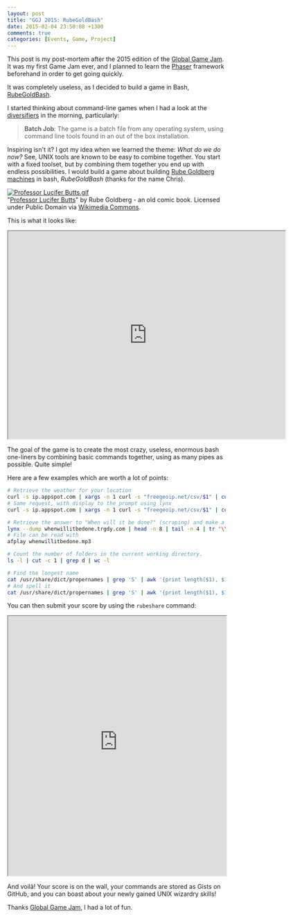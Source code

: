 ```yaml
---
layout: post
title: "GGJ 2015: RubeGoldBash"
date: 2015-02-04 23:50:08 +1300
comments: true
categories: [Events, Game, Project]
---
```


This post is my post-mortem after the 2015 edition of the [Global Game Jam](http://globalgamejam.org/). It was my first Game Jam ever, and I planned to learn the [Phaser](http://phaser.io/) framework beforehand in order to get going quickly.

It was completely useless, as I decided to build a game in Bash, [RubeGoldBash](https://github.com/thibaudcolas/rubegoldbash).

<!-- more -->

I started thinking about command-line games when I had a look at the [diversifiers](http://globalgamejam.org/news/introducing-ggj-2015-diversifiers) in the morning, particularly:

> **Batch Job**: The game is a batch file from any operating system, using command line tools found in an out of the box installation.

Inspiring isn't it? I got my idea when we learned the theme: _What do we do now?_ See, UNIX tools are known to be easy to combine together. You start with a fixed toolset, but by combining them together you end up with endless possibilities. I would build a game about building [Rube Goldberg machines](https://en.wikipedia.org/wiki/Rube_Goldberg_machine) in bash, _RubeGoldBash_ (thanks for the name Chris).

<p><a href="https://commons.wikimedia.org/wiki/File:Professor_Lucifer_Butts.gif#mediaviewer/File:Professor_Lucifer_Butts.gif"><img alt="Professor Lucifer Butts.gif" src="https://upload.wikimedia.org/wikipedia/commons/a/a6/Professor_Lucifer_Butts.gif"></a><br>"<a href="https://commons.wikimedia.org/wiki/File:Professor_Lucifer_Butts.gif#mediaviewer/File:Professor_Lucifer_Butts.gif">Professor Lucifer Butts</a>" by Rube Goldberg - an old comic book. Licensed under Public Domain via <a href="//commons.wikimedia.org/wiki/">Wikimedia Commons</a>.</p>

This is what it looks like:

<iframe src="http://showterm.io/a06f7dcf548aadbbcb751" width="640" height="480"></iframe>

The goal of the game is to create the most crazy, useless, enormous bash one-liners by combining basic commands together, using as many pipes as possible. Quite simple!

Here are a few examples which are worth a lot of points:

```bash
# Retrieve the weather for your location
curl -s ip.appspot.com | xargs -n 1 curl -s "freegeoip.net/csv/$1" | cut -d ',' -f '9 10' | sed 's/,/\&lon=/g' | xargs -n 1 echo "http://api.openweathermap.org/data/2.5/weather?mode=html&lat=$1" | sed 's/ //g' | xargs -n 1 curl -s $1 | tee weather.html
# Same request, with display to the prompt using lynx
curl -s ip.appspot.com | xargs -n 1 curl -s "freegeoip.net/csv/$1" | cut -d ',' -f '9 10' | sed 's/,/\&lon=/g' | xargs -n 1 echo "http://api.openweathermap.org/data/2.5/weather?mode=html&lat=$1" | sed 's/ //g' | xargs -n 1 curl -s $1 | lynx -stdin -dump

# Retrieve the answer to "When will it be done?" (scraping) and make a nice voice read it for you.
lynx --dump whenwillitbedone.trgdy.com | head -n 8 | tail -n 4 | tr "\\n" ' ' | cut -d '[' -f 1 | sed 's/   //g' | sed "s/'/ /g" | perl -pe 's/([^a-zA-Z0-9_.!~*()'\''-])/sprintf("%%%02X", ord($1))/ge' | xargs -n 1 echo "http://translate.google.com/translate_tts?ie=UTF-8&tl=en&q=$1" | sed 's/ //g' | xargs -n 1 curl -s "$1" > whenwillitbedone.mp3
# File can be read with
afplay whenwillitbedone.mp3

# Count the number of folders in the current working directory.
ls -l | cut -c 1 | grep d | wc -l

# Find the longest name
cat /usr/share/dict/propernames | grep 'S' | awk '{print length($1), $1}' | sort -n | tail -n 1 | cut -d ' ' -f 2
# And spell it
cat /usr/share/dict/propernames | grep 'S' | awk '{print length($1), $1}' | sort -n | tail -n 1 | cut -d ' ' -f 2 | say
```

You can then submit your score by using the `rubeshare` command:

<iframe style="width: 100%; height: 600px" src="http://highscore.rubegoldbash.com/?limit=5"></iframe>

And voilà! Your score is on the wall, your commands are stored as Gists on GitHub, and you can boast about your newly gained UNIX wizardry skills!

Thanks [Global Game Jam](http://globalgamejam.org/), I had a lot of fun.
